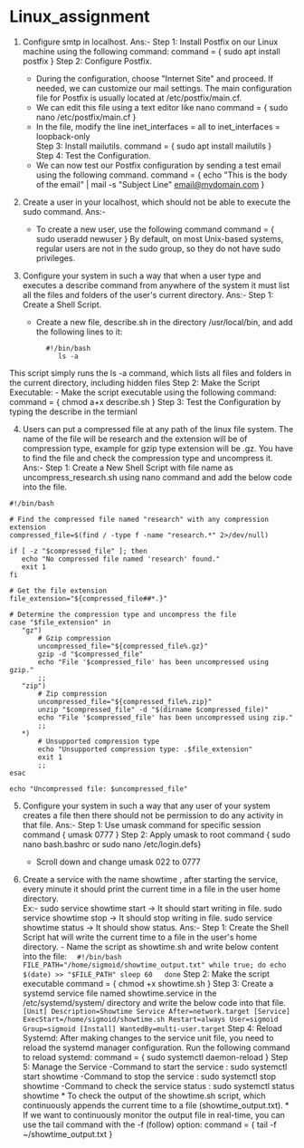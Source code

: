 # Linux_assignment

1)  Configure smtp in localhost.
Ans:-
 Step 1: Install Postfix  on our Linux machine using the following command:
          command = { sudo apt install postfix }
 Step 2: Configure Postfix.
      - During the configuration, choose "Internet Site" and proceed.
        If needed, we can customize our mail settings.
    The main configuration file for Postfix is usually located at /etc/postfix/main.cf.
      - We can edit this file using a text editor like nano 
           command = { sudo nano /etc/postfix/main.cf }
      - In the file, modify the line  inet_interfaces = all to inet_interfaces = loopback-only  
  Step 3: Install mailutils.
           command = { sudo apt install mailutils }      
  Step 4: Test the Configuration.
      - We can now test our Postfix configuration by sending a test email using the following command.
        command = { echo "This is the body of the email" | mail -s "Subject Line" email@mydomain.com }

        
2)  Create a user in your localhost, which should not be able to execute the sudo command.
Ans:-
      - To create a new user, use the following command
         command = { sudo useradd newuser }
By default, on most Unix-based systems, regular users are not in the sudo group, so they do not have sudo privileges.


3) Configure your system in such a way that when a user type and executes a describe command from anywhere of the system    it must list all the files and folders of the user's current directory.
Ans:-
 Step 1: Create a Shell Script.
      - Create a new file, describe.sh in the directory /usr/local/bin, and add the following lines to it:
```
         #!/bin/bash
            ls -a
```
   This script simply runs the ls -a command, which lists all files and folders in the current directory,
   including hidden files
 Step 2: Make the Script Executable:
      - Make the script executable using the following command:
         command = { chmod a+x describe.sh }
 Step 3: Test the Configuration by typing the describe in the termianl

4) Users can put a compressed file at any path of the linux file system. The name of the file will be research
   and the      extension will be of compression type, example for gzip type extension will be .gz.
   You have to find the file and check the compression type and uncompress it.
Ans:-
   Step 1: Create a New Shell Script with file name as uncompress_research.sh using nano command and add the below code into the file.
 ```
 #!/bin/bash

# Find the compressed file named "research" with any compression extension
compressed_file=$(find / -type f -name "research.*" 2>/dev/null)

if [ -z "$compressed_file" ]; then
    echo "No compressed file named 'research' found."
    exit 1
fi

# Get the file extension
file_extension="${compressed_file##*.}"

# Determine the compression type and uncompress the file
case "$file_extension" in
    "gz")
        # Gzip compression
        uncompressed_file="${compressed_file%.gz}"
        gzip -d "$compressed_file"
        echo "File '$compressed_file' has been uncompressed using gzip."
        ;;
    "zip")
        # Zip compression
        uncompressed_file="${compressed_file%.zip}"
        unzip "$compressed_file" -d "$(dirname $compressed_file)"
        echo "File '$compressed_file' has been uncompressed using zip."
        ;;
    *)
        # Unsupported compression type
        echo "Unsupported compression type: .$file_extension"
        exit 1
        ;;
esac

echo "Uncompressed file: $uncompressed_file"
```












 5)  Configure your system in such a way that any user of your system creates a file then there should not be permission      to do any activity in that file.
Ans:-
  Step 1: Use umask command for specific session
         command { umask 0777 }
  Step 2: Apply umask to root
         command { sudo nano bash.bashrc  or sudo nano /etc/login.defs}
        - Scroll down and change umask 022 to 0777

 6) Create a service with the name showtime , after starting the service, every minute it should print the current time      in a file in the user home directory.    
    Ex:-
       sudo service showtime start   -> It should start writing in file.
       sudo service showtime stop   -> It should stop writing in file.
       sudo service showtime status -> It should show status.
    Ans:-
       Step 1: Create the Shell Script hat will write the current time to a file in the user's home directory.
               - Name the script as showtime.sh and write below content into the file:
            ```   #!/bin/bash
               FILE_PATH="/home/sigmoid/showtime_output.txt"
               while true; do
               echo $(date) >> "$FILE_PATH"
               sleep 60  
               done ```
       Step 2: Make the script executable
            command = { chmod +x showtime.sh }
       Step 3: Create a systemd service file named showtime.service in the /etc/systemd/system/ directory and write the
               below code into that file.
                ```  [Unit]
                  Description=Showtime Service
                  After=network.target
                  [Service]
                  ExecStart=/home/sigmoid/showtime.sh
                  Restart=always
                  User=sigmoid
                  Group=sigmoid
                  [Install]
                  WantedBy=multi-user.target ```
       Step 4:  Reload Systemd:
                After making changes to the service unit file, you need to reload the systemd manager configuration.                    Run the following command to reload systemd:
                  command = { sudo systemctl daemon-reload }
       Step 5: Manage the Service
               -Command to start the service : sudo systemctl start showtime
               -Command to stop the service  : sudo systemctl stop showtime
               -Command to check the service status : sudo systemctl status showtime
          * To check the output of the showtime.sh script, which continuously appends the current time to a file (showtime_output.txt).
          * If we want to continuously monitor the output file in real-time, you can use the tail command with the -f (follow) option: command = { tail -f ~/showtime_output.txt }

